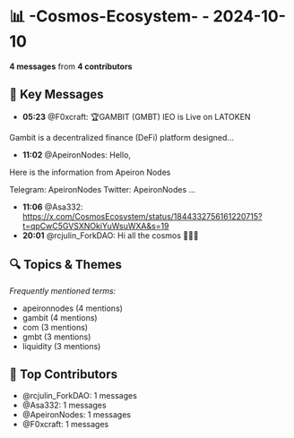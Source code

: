 # 📊 -Cosmos-Ecosystem- - 2024-10-10
**4 messages** from **4 contributors**

## 💬 Key Messages
- **05:23** @F0xcraft: 🏆GAMBIT (GMBT) IEO is Live on LATOKEN

Gambit is a decentralized finance (DeFi) platform designed...
- **11:02** @ApeironNodes: Hello,

Here is the information from Apeiron Nodes

Telegram: ApeironNodes
Twitter: ApeironNodes
...
- **11:06** @Asa332: https://x.com/CosmosEcosystem/status/1844332756161220715?t=qpCwC5GVSXNOkiYuWsuWXA&s=19
- **20:01** @rcjulin_ForkDAO: Hi all the cosmos 🧉🫡💡

## 🔍 Topics & Themes
*Frequently mentioned terms:*
- apeironnodes (4 mentions)
- gambit (4 mentions)
- com (3 mentions)
- gmbt (3 mentions)
- liquidity (3 mentions)

## 👥 Top Contributors
- @rcjulin_ForkDAO: 1 messages
- @Asa332: 1 messages
- @ApeironNodes: 1 messages
- @F0xcraft: 1 messages